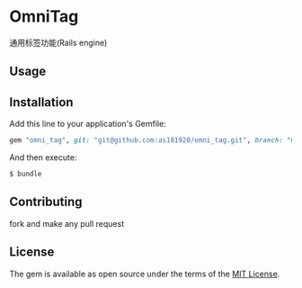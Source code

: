 # OmniTag
通用标签功能(Rails engine)

## Usage


## Installation
Add this line to your application's Gemfile:

```ruby
gem "omni_tag", git: "git@github.com:as181920/omni_tag.git", branch: "master"
```

And then execute:
```bash
$ bundle
```

## Contributing
fork and make any pull request

## License
The gem is available as open source under the terms of the [MIT License](https://opensource.org/licenses/MIT).
